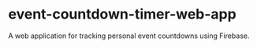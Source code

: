 # event-countdown-timer-web-app
A web application for tracking personal event countdowns using Firebase.
